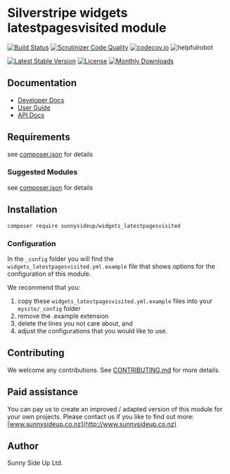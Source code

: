 # Silverstripe widgets latestpagesvisited module
[![Build Status](https://travis-ci.org/sunnysideup/silverstripe-widgets_latestpagesvisited.svg?branch=master)](https://travis-ci.org/sunnysideup/silverstripe-widgets_latestpagesvisited)
[![Scrutinizer Code Quality](https://scrutinizer-ci.com/g/sunnysideup/silverstripe-widgets_latestpagesvisited/badges/quality-score.png?b=master)](https://scrutinizer-ci.com/g/sunnysideup/silverstripe-widgets_latestpagesvisited/?branch=master)
[![codecov.io](https://codecov.io/github/sunnysideup/silverstripe-widgets_latestpagesvisited/coverage.svg?branch=master)](https://codecov.io/github/sunnysideup/silverstripe-widgets_latestpagesvisited?branch=master)
![helpfulrobot](https://helpfulrobot.io/sunnysideup/widgets_latestpagesvisited/badge)

[![Latest Stable Version](https://poser.pugx.org/sunnysideup/widgets_latestpagesvisited/version)](https://packagist.org/packages/sunnysideup/widgets_latestpagesvisited)
[![License](https://poser.pugx.org/sunnysideup/widgets_latestpagesvisited/license)](https://packagist.org/packages/sunnysideup/widgets_latestpagesvisited)
[![Monthly Downloads](https://poser.pugx.org/sunnysideup/widgets_latestpagesvisited/d/monthly)](https://packagist.org/packages/sunnysideup/widgets_latestpagesvisited)


## Documentation



 * [Developer Docs](docs/en/INDEX.md)
 * [User Guide](docs/en/userguide.md)
 * [API Docs](http://docs.ssmods.com/sunnysideup/widgets_latestpagesvisited)

## Requirements



see [composer.json](composer.json) for details

### Suggested Modules



see [composer.json](composer.json) for details


## Installation


```
composer require sunnysideup/widgets_latestpagesvisited
```

### Configuration



In the `_config` folder you will find the `widgets_latestpagesvisited.yml.example`
file that shows options for the configuration of this module.

We recommend that you:

  1. copy these `widgets_latestpagesvisited.yml.example` files into your
`mysite/_config` folder
  2. remove the .example extension
  3. delete the lines you not care about, and
  4. adjust the configurations that you would like to use.


## Contributing



We welcome any contributions. See [CONTRIBUTING.md](CONTRIBUTING.md) for more details.

## Paid assistance



You can pay us to create an improved / adapted version of this module for your own projects.  Please contact us if you like to find out more: [www.sunnysideup.co.nz](http://www.sunnysideup.co.nz)

## Author



Sunny Side Up Ltd.
